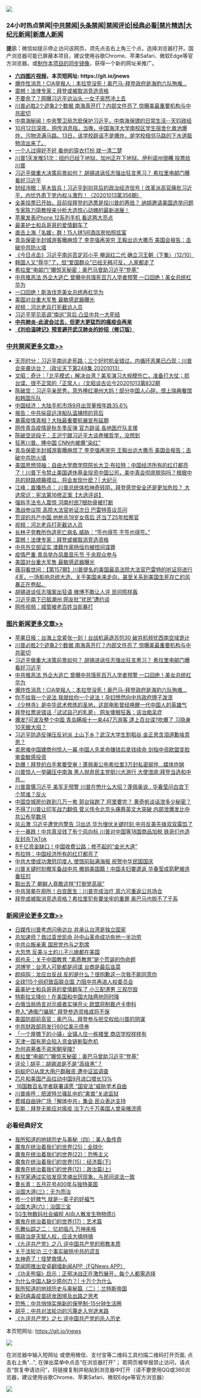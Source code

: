 ![](https://raw.githubusercontent.com/fqnews/bnews/master/64photo/fqnews-qr.jpg)

<div id="tt">
<h3>24小时热点禁闻|<a href="#%E4%B8%AD%E5%85%B1%E7%A6%81%E9%97%BB%E6%9B%B4%E5%A4%9A%E6%96%87%E7%AB%A0">中共禁闻</a>|<a href="#%E5%9B%BE%E7%89%87%E6%96%B0%E9%97%BB%E6%9B%B4%E5%A4%9A%E6%96%87%E7%AB%A0">头条禁闻</a>|<a href="#%E6%96%B0%E9%97%BB%E8%AF%84%E8%AE%BA%E6%9B%B4%E5%A4%9A%E6%96%87%E7%AB%A0">禁闻评论|<a href="#%E5%BF%85%E7%9C%8B%E7%BB%8F%E5%85%B8%E5%A5%BD%E6%96%87">经典必看|<a href="/video.md#%E7%A6%81%E7%89%87%E7%B2%BE%E9%80%89">禁片精选</a>|<a href="https://github.com/fqnews/djy/blob/master/gb/nf1351518.md#1">大纪元新闻</a>|<a href="https://github.com/fqnews/ntdtv/blob/master/gb/prog204.md#1">新唐人新闻</a></h3>
<div><b>提示：</b>微信如提示停止访问该网页，须先点击右上角三个点，选择浏览器打开。国产浏览器可能已屏蔽本项目，建议使用谷歌Chrome、苹果Safari、微软Edge等官方浏览器。或<a href="https://github.com/fqnews/bnews/blob/master/%E5%88%B6%E4%BD%9Cgit%E7%A6%81%E9%97%BB%E9%95%9C%E5%83%8F.md">制作本项目的同步镜像</a>，获得一个新的网址来推广。</div>
<ul>
<li><b><a href="http://d1.bdrive.tk/64.mp4" target="_blank">六四图片视频</a>，本页短网址: https://git.io/jnews</b></li>
<li><a href="/topimagenews/20201013/1412954.md">爆炸性消息！CIA举报人：本拉登没死！奥巴马-拜登政府是海豹六队殉难…</a></li>
<li><a href="/cbnews/20201013/1413034.md">震撼！法律专家：拜登或被取消竞选资格</a></li>
<li><a href="/cnnews/20201014/1413281.md">不要命了？网曝习近平访汕头 一女子突然冲上去</a></li>
<li><a href="/topimagenews/20201014/1413242.md">川普必胜2个迹象2个数据 南海真开打？内部文件亮了 惊曝美最重要机构与中共密切</a></li>
<li><a href="/bannedvideo/20201013/1413092.md">中南海秘闻！中央警卫局怎麽保护习近平，中南海保镖的日常生活--天钧政经</a></li>
<li><a href="/bannedvideo/20201013/1413005.md">10月12日深夜，网传消息指，当晚，中国海洋大学南校区学生宿舍化粪池爆炸，污物流满马路。13日，该学校辟谣不是爆炸，是学校相邻马路的下水道脏物流出来了。</a></li>
<li><a href="/lifebaike/20201013/1413003.md">一个人过得好不好 看他的穿衣打扮 就一清二楚</a></li>
<li><a href="/cnnews/20201013/1412957.md">川普1天发推51次：纽约已经下地狱、加州正在下地狱、伊利诺州很糟 投票给川普</a></li>
<li><a href="/topimagenews/20201013/1413145.md">习近平做重大决策前景如何？ 胡锡进讽任志强出狂言黑习？ 希拉里电邮门曝看好习近平</a></li>
<li><a href="/bannedvideo/20201013/1412912.md">财经冷眼：草木皆兵！习近平到圳背后的政治经济信号！改革派高官痛批习近平，内忧外患下党内权斗激烈！（20201013第356期）</a></li>
<li><a href="/bannedvideo/20201014/1413231.md">全美投票已开始，目前投拜登的选票是投川普的两倍？ 纳姐邀请美国选举问题专家陈力简教授来分析大选惊心动魄的最新进展！</a></li>
<li><a href="/cnnews/20201014/1413294.md">苹果发表iPhone 12系列手机 看这两大亮点</a></li>
<li><a href="/ssgc/20201014/1413303.md">最美护士和兵哥哥的爱情翻车了</a></li>
<li><a href="/baitai/20201013/1413137.md">直击上海「名媛」群！15人拼1间酒店房拍照炫富</a></li>
<li><a href="/cbnews/20201013/1413226.md">青岛保密半封城游客曝麻烦了 李克强再哭穷 王毅出访大撒币 美国会报告：击破中共防火墙</a></li>
<li><a href="/bannedvideo/20201013/1413010.md">《今日点击》习近平南巡否定邓小平 嘲讽红二代 确立习王朝（下集）（12/10）</a></li>
<li><a href="/bannedvideo/20201013/1412965.md">韩国人又“辱华”了，但“爱国群众”已经无韩可反，人家都走了</a></li>
<li><a href="/comments/20201014/1413310.md">希拉里“电邮门”曝惊天秘密：奥巴马曾助习近平“登基”</a></li>
<li><a href="/topimagenews/20201013/1413095.md">中共推恶法 外企大逃亡 曾曝中共饿死百万人学者预警 一口回绝！美女总统杠华为</a></li>
<li><a href="/cnnews/20201013/1412970.md">一口回绝！斯洛伐克美女总统再杠华为</a></li>
<li><a href="/cbnews/20201013/1412948.md">美国对台重大军售 最敏感武器曝光</a></li>
<li><a href="/cbnews/20201013/1413144.md">视频：河北老兵打死截访人员</a></li>
<li><a href="/comments/20201013/1413090.md">习近平罕见高调“南巡”背后 凸显中共一大死结</a></li>
<li><b><a href="/comments/20200211/1275071.md" target="_blank">中共肺炎-此波会过去，但更大更猛烈的瘟疫会再来</a></b></li>
<li><b><a href="/comments/20200207/1272816.md" target="_blank">《刘伯温碑记》预言避开武汉肺炎的妙招（修订版）</a></b></li>
</ul>
</div>

<div class="catlist">
<h3><a href="/cbnews/" target="_blank">中共禁闻</a><span><a href="/cbnews/" target="_blank" rel="nofollow">更多文章>></a></span></h3>
<ul>
<li><a href="/cbnews/20201014/1413423.md" target="_blank">天亮时分：习近平南巡走死路；三个好时机全错过，内循环恶果已凸现；川普会突袭访台？（政论天下第248集 20201013）</a></li>
<li><a href="/cbnews/20201014/1413395.md" target="_blank">文昭：奇计：「北平模式」解决台湾？美军演习大规模伤亡，准备打大仗；抓台谍、很不正常的「正常人」（文昭谈古论今20201013第832期</a></li>
<li><a href="/cbnews/20201014/1413364.md" target="_blank">陈破空：习近平亲民秀，意外捧红潮州大妈！部分中国人心碎，恨上瑞典餐馆和韩国乐队</a></li>
<li><a href="/cbnews/20201014/1413330.md" target="_blank">中国经济：大陆手机市场9月出货量按年跌35.6%</a></li>
<li><a href="/cbnews/20201014/1413290.md" target="_blank">报告：中共纵容远洋船队滥捕捞的背后</a></li>
<li><a href="/cbnews/20201014/1413288.md" target="_blank">暴露疫情真相？大陆最重要航展宣布延期</a></li>
<li><a href="/cbnews/20201014/1413287.md" target="_blank">网传青岛疫情是秋冬季反弹 官方辟谣 各地医疗队支援</a></li>
<li><a href="/cbnews/20201014/1413266.md" target="_blank">陈破空说段子：王沪宁跟习近平大谈养猪哲学，没想到</a></li>
<li><a href="/cbnews/20201014/1413237.md" target="_blank">狂黑川普、捧中国 CNN也被爆“染红”</a></li>
<li><a href="/cbnews/20201013/1413226.md" target="_blank">青岛保密半封城游客曝麻烦了 李克强再哭穷 王毅出访大撒币 美国会报告：击破中共防火墙</a></li>
<li><a href="/cbnews/20201013/1413222.md" target="_blank">美国思想领袖：自由大学商学院院长大卫‧布拉特：中国经济所有的红灯都亮了！川普下令禁止美国退休基金投资中国公司，美中真会彻底脱钩吗？根据中共的财路顺藤摸瓜，将会发现什麽？| 大纪元</a></li>
<li><a href="/cbnews/20201013/1413190.md" target="_blank">江峰：直播热点： 川普总统体检神奇转阴，拜登感觉安全还是更加危险？ 大选常识：宪法第16修正案【大选评说】</a></li>
<li><a href="/comments/20201013/1413150.md" target="_blank">强拆手法令人震惊 河南村民7根肋骨被打断</a></li>
<li><a href="/comments/20201013/1413148.md" target="_blank">激战参议院 高院大法官听证次日 巴雷特答议员问</a></li>
<li><a href="/cbnews/20201013/1413147.md" target="_blank">荒谬的共产中国 他枪杀19岁女孩后 还当了25年检察官</a></li>
<li><a href="/cbnews/20201013/1413144.md" target="_blank">视频：河北老兵打死截访人员</a></li>
<li><a href="/cbnews/20201013/1413041.md" target="_blank">长林子劳教所伪造死亡病名 威胁：“签也得签 不签也得签。”</a></li>
<li><a href="/cbnews/20201013/1413034.md" target="_blank">震撼！法律专家：拜登或被取消竞选资格</a></li>
<li><a href="/cbnews/20201013/1413021.md" target="_blank">中共外交部证实 澳籍作家杨恒均被控间谍罪</a></li>
<li><a href="/cbnews/20201013/1413020.md" target="_blank">疫情严重 青岛举办凤凰音乐节 千余观众参与</a></li>
<li><a href="/cbnews/20201013/1412948.md" target="_blank">美国对台重大军售 最敏感武器曝光</a></li>
<li><a href="/cbnews/20201013/1412947.md" target="_blank">薇羽看世间：【第157期】川普提名的美国最高法院大法官巴雷特的听证将进行4天，一场影响总统大选、关乎美国未来走向，甚至关系到美国生死存亡的风暴正在卷起。</a></li>
<li><a href="/cbnews/20201013/1412884.md" target="_blank">胡锡进谈任志强案出狂语 微博不敢让人评 民间照样轰</a></li>
<li><a href="/cbnews/20201013/1412882.md" target="_blank">习近平南下已抵潮州 网友批&#8221;扰民&#8221;遭约谈</a></li>
<li><a href="/cbnews/20201013/1412860.md" target="_blank">网传视频：城管被老百姓当街暴打</a></li>

</ul>
</div>
<div class="catlist">
<h3><a href="/topimagenews/" target="_blank">图片新闻</a><span><a href="/topimagenews/" target="_blank" rel="nofollow">更多文章>></a></span></h3>
<ul>
<li><a href="/topimagenews/20201014/1413454.md" target="_blank">苹果日报：台海上空紧张一刻！台战机逼退苏恺30 破共机频扰西南空域诡计</a></li>
<li><a href="/topimagenews/20201014/1413242.md" target="_blank">川普必胜2个迹象2个数据 南海真开打？内部文件亮了 惊曝美最重要机构与中共密切</a></li>
<li><a href="/topimagenews/20201013/1413145.md" target="_blank">习近平做重大决策前景如何？ 胡锡进讽任志强出狂言黑习？ 希拉里电邮门曝看好习近平</a></li>
<li><a href="/topimagenews/20201013/1413095.md" target="_blank">中共推恶法 外企大逃亡 曾曝中共饿死百万人学者预警 一口回绝！美女总统杠华为</a></li>
<li><a href="/topimagenews/20201013/1412954.md" target="_blank">爆炸性消息！CIA举报人：本拉登没死！奥巴马-拜登政府是海豹六队殉难…</a></li>
<li><a href="/topimagenews/20201013/1412852.md" target="_blank">你不给我一个说法 我就给你一个说法！孕妇愤然向中共政府牌子泼漆</a></li>
<li><a href="/comments/20201013/1412612.md" target="_blank">《少林寺》是中华武术修炼的圣地，这部电影曾经唤醒一代中国人的英雄气</a></li>
<li><a href="/topimagenews/20201013/1412639.md" target="_blank">拜登拉票说错话「试试自己的乳房」 网友傻眼狂轰：该治痴呆症</a></li>
<li><a href="/topimagenews/20201012/1412597.md" target="_blank">爆发?可波及整个中国 青岛瞒报十一来447万游客 逮上百台谍?吹爆了 习隐身10天酿大招？</a></li>
<li><a href="/topimagenews/20201012/1412563.md" target="_blank">习近平防造反弹压反对派 上山下乡？武汉大学生割稻谷 金正恩含泪道歉啥意思？</a></li>
<li><a href="/topimagenews/20201012/1412531.md" target="_blank">卖房难中国建商创惊人一幕 中国人先拿命赚钱后拿钱续命 剑指中资欧盟变脸审查敏感投资</a></li>
<li><a href="/topimagenews/20201012/1412355.md" target="_blank">劲爆！拜登的白手套要受审！蓬佩奥公布希拉里3万封私密邮件…媒体炸锅</a></li>
<li><a href="/topimagenews/20201012/1412097.md" target="_blank">川普惊人一举碾压中南海 黑人抛弃民主党挺川大游行 大使泄底:拜登当选和中共&#8230;</a></li>
<li><a href="/topimagenews/20201012/1412078.md" target="_blank">川普震慑习近平 美军无预警 川普在憋什么大招？蓬佩奥说.. 华春莹问白宫下个禁谁？反火</a></li>
<li><a href="/topimagenews/20201011/1412001.md" target="_blank">中国空城房价跌到几万一套 郭台铭跑了 阿里要完？ 黄奇帆谈话泄多少秘密？</a></li>
<li><a href="/topimagenews/20201010/1411589.md" target="_blank">不得了川普让印军战力翻倍 菅义伟令北京头痛蔡英文大突破 内部泄爆发比中共公布早数月</a></li>
<li><a href="/topimagenews/20201010/1411550.md" target="_blank">风云激 习近平遭党内警告 习出访 华为埋伏关键时刻 中共反美先锋双双露馅了</a></li>
<li><a href="/topimagenews/20201010/1411497.md" target="_blank">十一暴跌！中共真没钱了有个风向标 川普对中国等18国商品加税 铁哥们也造反封杀TikTok</a></li>
<li><a href="/topimagenews/20201010/1411354.md" target="_blank">8千亿资金缺口！中国收费公路：修不起的“金光大道”</a></li>
<li><a href="/topimagenews/20201010/1411327.md" target="_blank">布拉特：中国经济所有的红灯都亮了</a></li>
<li><a href="/topimagenews/20201010/1411300.md" target="_blank">中共大使成功激怒印度人 使馆前贴满海报 祝贺中华民国国庆</a></li>
<li><a href="/topimagenews/20201009/1411001.md" target="_blank">川普关键时刻撤军备战中共 撤销美国籍！中国夫妇要遣返 华春莹成箭靶被连番狂怼</a></li>
<li><a href="/topimagenews/20201009/1410987.md" target="_blank">豁出去了 朝鲜人竟敢这样“打倒党高层”</a></li>
<li><a href="/topimagenews/20201009/1410710.md" target="_blank">中共哭晕在厕所！白宫医生：川普完成治疗 周六可重返公共场合</a></li>
<li><a href="/topimagenews/20201009/1410615.md" target="_blank">拜登或被取消竞选资格？希拉里犯有要坐牢的重罪 奥巴马也脱不了干系</a></li>

</ul>
</div>
<div class="catlist">
<h3><a href="/comments/" target="_blank">新闻评论</a><span><a href="/comments/" target="_blank" rel="nofollow">更多文章>></a></span></h3>
<ul>
<li><a href="/comments/20201014/1413464.md" target="_blank">日媒传川普考虑闪电访台 并承认台湾是独立国家</a></li>
<li><a href="/comments/20201014/1413463.md" target="_blank">总加速师？救过袁世凯命 孙中山革命成功有他一半功劳</a></li>
<li><a href="/comments/20201014/1413451.md" target="_blank">中共众叛亲离 国民党也与之割席</a></li>
<li><a href="/comments/20201014/1413428.md" target="_blank">大忽悠 反美斗士的儿子儿媳都在美国</a></li>
<li><a href="/comments/20201014/1413427.md" target="_blank">郑也夫：关于中国教育 “素质教育”是个荒诞的伪命题</a></li>
<li><a href="/comments/20201014/1413426.md" target="_blank">洪博学：台湾人可能都是间谍 台商是最后韭菜</a></li>
<li><a href="/comments/20201014/1413412.md" target="_blank">颜纯钩：龙应台反战 反的是什么？很抱歉这一次我不能同意你</a></li>
<li><a href="/comments/20201014/1413400.md" target="_blank">全球115个组织致函联合国 力阻中共再进人权委员会</a></li>
<li><a href="/comments/20201014/1413398.md" target="_blank">最美护士和兵哥哥的爱情翻车了 小三配渣男 三观尽毁</a></li>
<li><a href="/comments/20201014/1413393.md" target="_blank">特斯拉又降价！在美国和中国大陆两地同时降</a></li>
<li><a href="/comments/20201014/1413362.md" target="_blank">白俄当局扬言对示威者实弹开火 欧盟将制裁卢卡申科</a></li>
<li><a href="/comments/20201014/1413345.md" target="_blank">卷入“通俄门骗局” 拜登参选资格或将不保</a></li>
<li><a href="/comments/20201014/1413344.md" target="_blank">美国防部前高官：奥巴马、拜登参与拒交权给川普的阴谋</a></li>
<li><a href="/comments/20201014/1413343.md" target="_blank">中共财政部将发行60亿美元债券</a></li>
<li><a href="/comments/20201014/1413342.md" target="_blank">「一个屋檐下的小镇」全镇人住一栋楼里 商店学校样样有</a></li>
<li><a href="/comments/20201014/1413326.md" target="_blank">天津一国有房企陷入资金链断裂危机</a></li>
<li><a href="/comments/20201014/1413325.md" target="_blank">为何盗墓者不盗宋朝皇陵?</a></li>
<li><a href="/comments/20201014/1413310.md" target="_blank">希拉里“电邮门”曝惊天秘密：奥巴马曾助习近平“登基”</a></li>
<li><a href="/comments/20201014/1413307.md" target="_blank">评论 | 胡平：胡锡进是不是“高级黑”？</a></li>
<li><a href="/comments/20201014/1413301.md" target="_blank">蚂蚁IPO从庞大用户群融资 遭中证监调查</a></li>
<li><a href="/comments/20201014/1413284.md" target="_blank">芯片和美国产品拉动中国9月进口增长13%</a></li>
<li><a href="/comments/20201014/1413283.md" target="_blank"> 16国数百名学者联署请愿 “国安法”威胁学术自由</a></li>
<li><a href="/comments/20201014/1413279.md" target="_blank">川普疾呼：把波特兰骚乱中的“禽兽”关进监狱</a></li>
<li><a href="/comments/20201014/1413275.md" target="_blank">费城自由钟广场「解体中共」集会 民众表达支持</a></li>
<li><a href="/comments/20201014/1413274.md" target="_blank">彭斯：拜登无能应对瘟疫 治下六千万美国人曾染猪流感</a></li>

</ul>
</div>

<div class="catlist">
<h3>必看经典好文</h3>
<ul>
<li><a href="/tculture/xiulian/20170729/799172.md" target="_blank">我所知道的地球历史与奥秘（四）：美人鱼传奇</a></li>
<li><a href="/comments/20181017/1014654.md" target="_blank">魔鬼在统治着我们的世界(25)：全球化</a></li>
<li><a href="/comments/20180804/981524.md" target="_blank">魔鬼在统治着我们的世界(22)：恐怖主义</a></li>
<li><a href="/topimagenews/20180610/955499.md" target="_blank">魔鬼在统治着我们的世界(15)：经济篇(下)</a></li>
<li><a href="/topimagenews/20180601/951286.md" target="_blank">魔鬼在统治着我们的世界(12)：政治篇(上)</a></li>
<li><a href="/comments/20200921/1400587.md" target="_blank">科学家通过实验发现灵魂出窍现象，与民间说法一致</a></li>
<li><a href="/comments/20200713/1359796.md" target="_blank">曹长青：五月花号400年与独特美国</a></li>
<li><a href="/cbnews/20180309/912114.md" target="_blank">治国大道(三)：无为而治</a></li>
<li><a href="/funmedia/20200713/1359909.md" target="_blank">修一个好脾气 就是一辈子的好福气</a></li>
<li><a href="/cbnews/20180312/913459.md" target="_blank">治国大道(六)：治国三宝</a></li>
<li><a href="/topimagenews/20200527/1335347.md" target="_blank">5G生物数码社会编程 AI向人散发生物物质()</a></li>
<li><a href="/topimagenews/20180620/960677.md" target="_blank">魔鬼在统治着我们的世界(17)：艺术篇</a></li>
<li><a href="/tculture/20170711/790081.md" target="_blank">乐舞仙踪之二： 忆初临凡 万神来格</a></li>
<li><a href="/comments/20200814/1379994.md" target="_blank">搞政治是天赋人权，应该大搞特搞</a></li>
<li><a href="/bookonline/20131116/201047.md" target="_blank">《九评共产党》之八 评中国共产党的邪教本质</a></li>
<li><a href="/cbnews/20200703/1354907.md" target="_blank">关于法轮功 三个事实破除中共的谎言</a></li>
<li><a href="/ccpdope/20200907/1392129.md" target="_blank">太神奇了！怪梦救情人</a></li>
<li><a href="/comments/20200503/1322531.md" target="_blank">禁闻网推出安卓翻墙新闻APP（FQNews APP）</a></li>
<li><a href="/comments/20200308/1290182.md" target="_blank">《功夫熊猫》启示：正邪决战正在激烈展开，每个人都需选择</a></li>
<li><a href="/ssgc/20200715/1360940.md" target="_blank">为什么中国人缺少原创力？| 十万个为什么</a></li>
<li><a href="/tculture/xiulian/20170614/774347.md" target="_blank">我所知道的地球历史与奥秘篇（二）：兰特斯帝国</a></li>
<li><a href="/comments/20200917/1029129.md" target="_blank">新冠病毒疫苗研发困境及出路之思考</a></li>
<li><a href="/baitai/20200711/1359005.md" target="_blank">恐怖：中共悄悄实施新的保甲制-15分钟生活圈</a></li>
<li><a href="/cbnews/20200720/1363328.md" target="_blank">胡平：中共对法轮功的污蔑走入穷途末路</a></li>
<li><a href="/bookonline/20131116/201048.md" target="_blank">《九评共产党》之七 评中国共产党的杀人历史</a></li>

</ul>
</div>

本页短网址: https://git.io/jnews

![](https://raw.githubusercontent.com/fqnews/bnews/master/64photo/fqnews-qr.jpg)

在浏览器中输入短网址 或使用微信、支付宝等二维码工具扫描二维码打开页面, 点击右上角"...", 在弹出菜单中点击“在浏览器打开”； 若网页被举报禁止访问，请点击“恢复申请访问”，将链接复制并粘贴到浏览器中打开（请不要使用QQ或360浏览器，建议使用谷歌Chrome、苹果Safari、微软Edge等官方浏览器）

![](https://raw.githubusercontent.com/fqnews/bnews/master/64photo/wx.jpg)